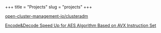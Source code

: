 +++
title = "Projects"
slug = "projects"
+++


[open-cluster-management-io/clusteradm](https://github.com/open-cluster-management-io/clusteradm)

[Encode&Decode Speed Up for AES Algorithm Based on AVX Instruction Set](https://github.com/ycyaoxdu/AESEncodeServer)
